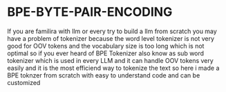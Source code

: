 # BPE-BYTE-PAIR-ENCODING

If you are familira with llm or every try to build a llm from scratch you may have a problem of tokenizer because the word level tokenizer is not very good for OOV tokens and the vocabulary size is too long which is not optimal so if you ever heard of BPE Tokenizer also know as sub word tokenizer which is used in every LLM and it can handle OOV tokens very easily and it is the most efficiend way to tokenize the text so here i made a BPE toknzer from scratch with easy to understand code and can be customized 

